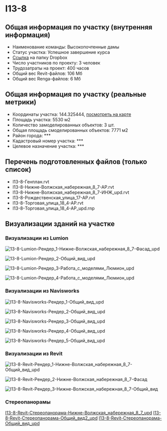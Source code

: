 # I13-8
## Общая информация по участку (внутренняя информация)
+ Наименование команды: Высокопочтенные дамы
+ Статус участка: Успешное завершение курса
+ [Ссылка](https://www.dropbox.com/sh/wvvgv1nw1iqred9/AAAEvJdbaEnizvWZSOl-1Hpna/I13_8?dl=0) на папку Dropbox
+ Число участников по проекту: 3 человек
+ Трудозатраты на проект: 400 часов
+ Общий вес Revit-файлов: 106 Мб
+ Общий вес Renga-файлов: 6 Мб
## Общая информация по участку (реальные метрики)
+ Координаты участка: 144.325444, [посмотреть на карте](yandex.ru/maps/47/nizhny-novgorod/?ll=56.330324%2C43.99512&z=19)
+ Площадь участка: 5530 м2
+ Количество замоделированных объектов: 3 шт.
+ Общая площадь смоделированных объектов: 7771 м2
+ Район города: *** 
+ Кадастровый номер участка: *** 
+ Целевое назначение участка: *** 
## Перечень подготовленных файлов (только список)
+ I13-8-Генплан.rvt
+ I13-8-Нижне-Волжская_набережная_8_7-АР.rvt
+ I13-8-Нижне-Волжская_набережная_8_7-ИНЖ_upd.rvt
+ I13-8-Рождественская_улица_17-АР.rvt
+ I13-8-Торговая_улица_18_4-АР.rvt
+ I13-8-Торговая_улица_18_4-АР_upd.rnp
## Визуализации зданий на участке
### Визуализации из Lumion
![13-8-Lumion-Рендер_1-Нижне-Волжская_набережная_8_7-Фасад_upd](/Images/I13_8/13-8-Lumion-Рендер_1-Нижне-Волжская_набережная_8_7-Фасад_upd.jpg)

![13-8-Lumion-Рендер_2-Общий_вид_upd](/Images/I13_8/13-8-Lumion-Рендер_2-Общий_вид_upd.jpg)

![13-8-Lumion-Рендер_3-Работа_с_моделями_Люмион_upd](/Images/I13_8/13-8-Lumion-Рендер_3-Работа_с_моделями_Люмион_upd.jpg)

![13-8-Lumion-Рендер_4-Работа_с_моделями_Люмион_upd](/Images/I13_8/13-8-Lumion-Рендер_4-Работа_с_моделями_Люмион_upd.jpg)

### Визуализации из Navisworks
![I13-8-Navisworks-Рендер_1-Общий_вид_upd](/Images/I13_8/I13-8-Navisworks-Рендер_1-Общий_вид_upd.jpg)

![I13-8-Navisworks-Рендер_2-Общий_вид_upd](/Images/I13_8/I13-8-Navisworks-Рендер_2-Общий_вид_upd.jpg)

![I13-8-Navisworks-Рендер_3-Общий_вид_upd](/Images/I13_8/I13-8-Navisworks-Рендер_3-Общий_вид_upd.jpg)

![I13-8-Navisworks-Рендер_4-Общий_вид_upd](/Images/I13_8/I13-8-Navisworks-Рендер_4-Общий_вид_upd.jpg)

![I13-8-Navisworks-Рендер_5-Общий_вид_upd](/Images/I13_8/I13-8-Navisworks-Рендер_5-Общий_вид_upd.jpg)

### Визуализации из Revit
![I13-8-Revit-Рендер_1-Нижне-Волжская_набережная_8_7-Общий_вид_upd](/Images/I13_8/I13-8-Revit-Рендер_1-Нижне-Волжская_набережная_8_7-Общий_вид_upd.jpg)

![I13-8-Revit-Рендер_2-Нижне-Волжская_набережная_8_7-Фасад](/Images/I13_8/I13-8-Revit-Рендер_2-Нижне-Волжская_набережная_8_7-Фасад.jpg)

![I13-8-Revit-Рендер_3-Нижне-Волжская_набережная_8_7-Общий_вид](/Images/I13_8/I13-8-Revit-Рендер_3-Нижне-Волжская_набережная_8_7-Общий_вид.jpg)

### Стереопанорамы
[I13-8-Revit-Стереопанорама-Нижне-Волжская_набережная_8_7_upd](https://pano.autodesk.com/pano.html?url=jpgs/194c438e-c8cf-4f5e-9ea8-482bf87880e3&version=2)
[I13-8-Revit-Стереопанорама-Общий_вид2_upd](https://pano.autodesk.com/pano.html?mono=jpgs/0bfa13f8-9ade-4790-95af-0fc972fe2f62&version=2)
[I13-8-Revit-Стереопанорама-Общий_вид_upd](https://pano.autodesk.com/pano.html?url=jpgs/89a17abe-7c0e-4fc1-b52a-20f31ab752b9&version=2)
